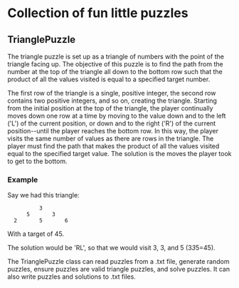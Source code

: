 # Collection of fun little puzzles

## TrianglePuzzle
The triangle puzzle is set up as a triangle of numbers with the point of the triangle facing up. The objective of this puzzle is to find the path from the number at the top of the triangle all down to the bottom row such that the product of all the values visited is equal to a specified target number.

The first row of the triangle is a single, positive integer, the second row contains two positive integers, and so on, creating the triangle. Starting from the initial position at the top of the triangle, the player continually moves down one row at a time by moving to the value down and to the left ('L') of the current position, or down and to the right ('R') of the current position--until the player reaches the bottom row. In this way, the player visits the same number of values as there are rows in the triangle. The player must find the path that makes the product of all the values visited equal to the specified target value. The solution is the moves the player took to get to the bottom.

### Example
Say we had this triangle:
```
          3
      5       3
  2       5       6
```

With a target of 45.

The solution would be 'RL', so that we would visit 3, 3, and 5 (3*3*5=45).

The TrianglePuzzle class can read puzzles from a .txt file, generate random puzzles, ensure puzzles are valid triangle puzzles, and solve puzzles. It can also write puzzles and solutions to .txt files.
